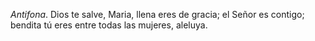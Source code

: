 *Antifona*. Dios te salve, Maria, llena eres de gracia; el Señor es contigo; bendita tú eres entre todas las mujeres, aleluya.
